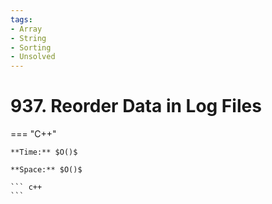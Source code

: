 ```yaml
---
tags:
- Array
- String
- Sorting
- Unsolved
---
```



# 937. Reorder Data in Log Files

=== "C++"

    **Time:** $O()$

    **Space:** $O()$

    ``` c++
    ```